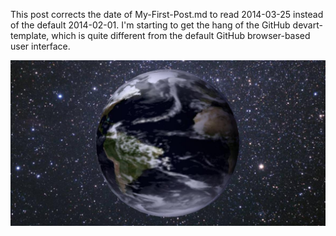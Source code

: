 This post corrects the date of My-First-Post.md to read 2014-03-25 instead of the default 2014-02-01.  I'm starting to get the hang of the GitHub devart-template, which is quite different from the default GitHub browser-based user interface.

![Prototype Snapshot](../project_images/Earth.jpg?raw=true "Prototype Snapshot")
